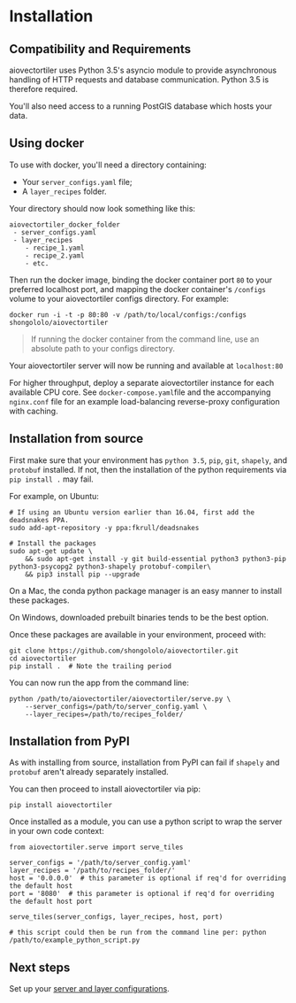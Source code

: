 # Installation

## Compatibility and Requirements

aiovectortiler uses Python 3.5's asyncio module to provide asynchronous handling of HTTP requests and database communication.
Python 3.5 is therefore required.

You'll also need access to a running PostGIS database which hosts your data.

## Using docker

To use with docker, you'll need a directory containing:
* Your `server_configs.yaml` file;
* A `layer_recipes` folder.

Your directory should now look something like this:
```
aiovectortiler_docker_folder
 - server_configs.yaml
 - layer_recipes
    - recipe_1.yaml
    - recipe_2.yaml
    - etc.
```
Then run the docker image, binding the docker container port `80` to your preferred localhost port, 
and mapping the docker container's `/configs` volume to your aiovectortiler configs directory.
For example:
```
docker run -i -t -p 80:80 -v /path/to/local/configs:/configs shongololo/aiovectortiler
```
> If running the docker container from the command line, use an absolute path to your configs directory.

Your aiovectortiler server will now be running and available at `localhost:80`

For higher throughput, deploy a separate aiovectortiler instance for each available CPU core. 
See `docker-compose.yaml`file and the accompanying `nginx.conf` file for an example load-balancing reverse-proxy configuration with caching.

## Installation from source

First make sure that your environment has `python 3.5`, `pip`, `git`, `shapely`, and `protobuf` installed.
If not, then the installation of the python requirements via `pip install .` may fail.

For example, on Ubuntu:
```
# If using an Ubuntu version earlier than 16.04, first add the deadsnakes PPA.
sudo add-apt-repository -y ppa:fkrull/deadsnakes

# Install the packages
sudo apt-get update \
    && sudo apt-get install -y git build-essential python3 python3-pip python3-psycopg2 python3-shapely protobuf-compiler\
    && pip3 install pip --upgrade
```
On a Mac, the conda python package manager is an easy manner to install these packages.

On Windows, downloaded prebuilt binaries tends to be the best option.

Once these packages are available in your environment, proceed with:
```
git clone https://github.com/shongololo/aiovectortiler.git
cd aiovectortiler
pip install .  # Note the trailing period
```
You can now run the app from the command line:
```
python /path/to/aiovectortiler/aiovectortiler/serve.py \
    --server_configs=/path/to/server_config.yaml \
    --layer_recipes=/path/to/recipes_folder/
```

## Installation from PyPI

As with installing from source, installation from PyPI can fail if `shapely` and `protobuf` aren't already separately installed.

You can then proceed to install aiovectortiler via pip: 
```
pip install aiovectortiler
```

Once installed as a module, you can use a python script to wrap the server in your own code context:
```
from aiovectortiler.serve import serve_tiles

server_configs = '/path/to/server_config.yaml'
layer_recipes = '/path/to/recipes_folder/'
host = '0.0.0.0'  # this parameter is optional if req'd for overriding the default host
port = '8080'  # this parameter is optional if req'd for overriding the default host port

serve_tiles(server_configs, layer_recipes, host, port)

# this script could then be run from the command line per: python /path/to/example_python_script.py
```

## Next steps

Set up your [server and layer configurations](config.md).
